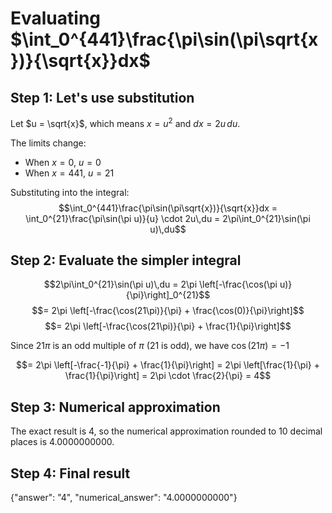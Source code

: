 # Evaluating $\int_0^{441}\frac{\pi\sin(\pi\sqrt{x})}{\sqrt{x}}dx$

## Step 1: Let's use substitution
Let $u = \sqrt{x}$, which means $x = u^2$ and $dx = 2u\,du$.

The limits change:
- When $x = 0$, $u = 0$
- When $x = 441$, $u = 21$

Substituting into the integral:
$$\int_0^{441}\frac{\pi\sin(\pi\sqrt{x})}{\sqrt{x}}dx = \int_0^{21}\frac{\pi\sin(\pi u)}{u} \cdot 2u\,du = 2\pi\int_0^{21}\sin(\pi u)\,du$$

## Step 2: Evaluate the simpler integral
$$2\pi\int_0^{21}\sin(\pi u)\,du = 2\pi \left[-\frac{\cos(\pi u)}{\pi}\right]_0^{21}$$
$$= 2\pi \left[-\frac{\cos(21\pi)}{\pi} + \frac{\cos(0)}{\pi}\right]$$
$$= 2\pi \left[-\frac{\cos(21\pi)}{\pi} + \frac{1}{\pi}\right]$$

Since $21\pi$ is an odd multiple of $\pi$ ($21$ is odd), we have $\cos(21\pi) = -1$

$$= 2\pi \left[-\frac{-1}{\pi} + \frac{1}{\pi}\right] = 2\pi \left[\frac{1}{\pi} + \frac{1}{\pi}\right] = 2\pi \cdot \frac{2}{\pi} = 4$$

## Step 3: Numerical approximation
The exact result is 4, so the numerical approximation rounded to 10 decimal places is 4.0000000000.

## Step 4: Final result

{"answer": "4", "numerical_answer": "4.0000000000"}